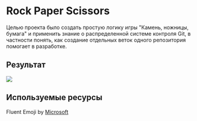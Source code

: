 # Rock Paper Scissors
Целью проекта было создать простую логику игры "Камень, ножницы, бумага" и применить знание о распределенной системе контроля Git, в частности понять, как создание отдельных веток одного репозитория помогает в разработке.

## Результат
<img src="https://i.imgur.com/khRuNwC.png"/>

## Используемые ресурсы

Fluent Emoji by <a href='https://github.com/microsoft/fluentui-emoji'>Microsoft</a>